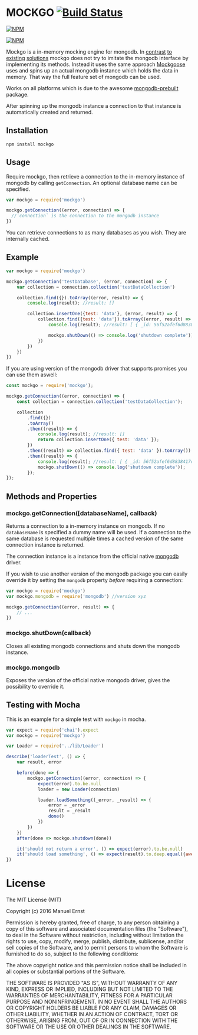 # MOCKGO [![Build Status](https://travis-ci.org/seriousManual/mockgo.png)](https://travis-ci.org/seriousManual/mockgo)

[![NPM](https://nodei.co/npm/mockgo.png)](https://nodei.co/npm/mockgo/)

[![NPM](https://nodei.co/npm-dl/mockgo.png?months=6)](https://nodei.co/npm/mockgo/)

Mockgo is a in-memory mocking engine for mongodb.
In [contrast](https://www.npmjs.com/package/mongo-mock-server) [to](https://www.npmjs.com/package/mock-mongo-db) [existing](https://www.npmjs.com/package/mongo-mock) [solutions](https://www.npmjs.com/package/mongodb-mock) mockgo does not try to imitate the mongodb interface by implementing its methods.
Instead it uses the same approach [Mockgoose](https://www.npmjs.com/package/mockgoose) uses and spins up an actual mongodb instance which holds the data in memory.
That way the full feature set of mongodb can be used.

Works on all platforms which is due to the awesome [mongodb-prebuilt](https://www.npmjs.com/package/mongodb-prebuilt) package.

After spinning up the mongodb instance a connection to that instance is automatically created and returned.

## Installation
````
npm install mockgo
````

## Usage
Require mockgo, then retrieve a connection to the in-memory instance of mongodb by calling `getConnection`.
An optional database name can be specified.

````javascript
var mockgo = require('mockgo')

mockgo.getConnection((error, connection) => {
  //`connection` is the connection to the mongodb instance
})
````

You can retrieve connections to as many databases as you wish.
They are internally cached.

## Example
````javascript
var mockgo = require('mockgo')

mockgo.getConnection('testDatabase', (error, connection) => {
    var collection = connection.collection('testDataCollection')

    collection.find({}).toArray((error, result) => {
        console.log(result); //result: []

        collection.insertOne({test: 'data'}, (error, result) => {
            collection.find({test: 'data'}).toArray((error, result) => {
                console.log(result); //result: [ { _id: 56f52afef6d8838417df1688, test: 'data' } ]

                mockgo.shutDown(() => console.log('shutdown complete'))
            })
        })
    })
})
````

If you are using version of the mongodb driver that supports promises you can use them aswell:

```javascript
const mockgo = require('mockgo');

mockgo.getConnection((error, connection) => {
    const collection = connection.collection('testDataCollection');

    collection
        .find({})
        .toArray()
        .then((result) => {
            console.log(result); //result: []
            return collection.insertOne({ test: 'data' });
        })
        .then((result) => collection.find({ test: 'data' }).toArray())
        .then((result) => {
            console.log(result); //result: [ { _id: 56f52afef6d8838417df1688, test: 'data' } ]
            mockgo.shutDown(() => console.log('shutdown complete'));
        });
});
```
## Methods and Properties

### mockgo.getConnection([databaseName], callback)
Returns a connection to a in-memory instance on mongodb.
If no `databaseName` is specified a dummy name will be used.
If a connection to the same database is requested multiple times a cached version of the same connection instance is returned.

The connection instance is a instance from the official native [mongodb](https://www.npmjs.com/package/mongodb) driver.

If you wish to use another version of the mongodb package you can easily override it by setting the `mongodb` property *before* requiring a connection:

````javascript
var mockgo = require('mockgo')
var mockgo.mongodb = require('mongodb') //version xyz

mockgo.getConnection((error, result) => {
    // ...
})
````

### mockgo.shutDown(callback)
Closes all existing mongodb connections and shuts down the mongodb instance.

### mockgo.mongodb
Exposes the version of the official native mongodb driver, gives the possibility to override it.

## Testing with Mocha

This is an example for a simple test with `mockgo` in mocha.

````javascript
var expect = require('chai').expect
var mockgo = require('mockgo')

var Loader = require('../lib/Loader')

describe('loaderTest', () => {
    var result, error

    before(done => {
        mockgo.getConnection((error, connection) => {
            expect(error).to.be.null
            loader = new Loader(connection)

            loader.loadSomething((_error, _result) => {
                error = _error
                result = _result
                done()
            })
        })
    })
    after(done => mockgo.shutdown(done))

    it('should not return a error', () => expect(error).to.be.null)
    it('should load something', () => expect(result).to.deep.equal({awesome: 'data'})
})

````


# License
The MIT License (MIT)

Copyright (c) 2016 Manuel Ernst

Permission is hereby granted, free of charge, to any person obtaining a copy of this software and associated documentation files (the "Software"), to deal in the Software without restriction, including without limitation the rights to use, copy, modify, merge, publish, distribute, sublicense, and/or sell copies of the Software, and to permit persons to whom the Software is furnished to do so, subject to the following conditions:

The above copyright notice and this permission notice shall be included in all copies or substantial portions of the Software.

THE SOFTWARE IS PROVIDED "AS IS", WITHOUT WARRANTY OF ANY KIND, EXPRESS OR IMPLIED, INCLUDING BUT NOT LIMITED TO THE WARRANTIES OF MERCHANTABILITY, FITNESS FOR A PARTICULAR PURPOSE AND NONINFRINGEMENT. IN NO EVENT SHALL THE AUTHORS OR COPYRIGHT HOLDERS BE LIABLE FOR ANY CLAIM, DAMAGES OR OTHER LIABILITY, WHETHER IN AN ACTION OF CONTRACT, TORT OR OTHERWISE, ARISING FROM, OUT OF OR IN CONNECTION WITH THE SOFTWARE OR THE USE OR OTHER DEALINGS IN THE SOFTWARE.
